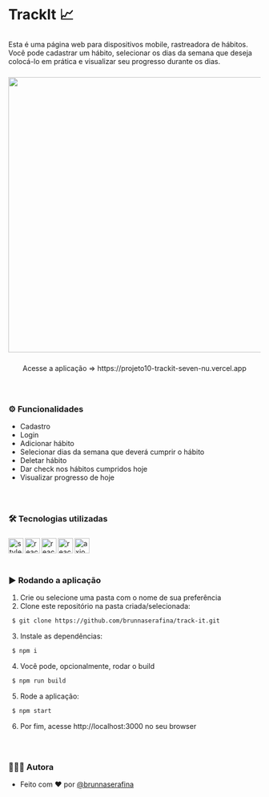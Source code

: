 <h1 align="left">TrackIt 📈</h1>

###

<p align="left">Esta é uma página web para dispositivos mobile, rastreadora de hábitos. Você pode cadastrar um hábito, selecionar os dias da semana que deseja colocá-lo em prática e visualizar seu progresso durante os dias.</p>

###

<div align="center"> 

<img height="550" src="https://user-images.githubusercontent.com/106851605/215271833-8eb725f3-43d6-4210-ae19-8af2f5ae0388.gif" />

</div> 

###

<p align="center">Acesse a aplicação => https://projeto10-trackit-seven-nu.vercel.app</p>


###

<br clear="both">

### ⚙️ Funcionalidades

- Cadastro
- Login
- Adicionar hábito
- Selecionar dias da semana que deverá cumprir o hábito
- Deletar hábito
- Dar check nos hábitos cumpridos hoje
- Visualizar progresso de hoje


###

<br />

### 🛠️ Tecnologias utilizadas

###
  <img align="left" alt="styled-components" height="30px" src="https://img.shields.io/badge/styled--components-DB7093?style=for-the-badge&logo=styled-components&logoColor=white" />
  <img align="left" alt="react" height="30px" src="https://img.shields.io/badge/react-%2320232a.svg?style=for-the-badge&logo=react&logoColor=%2361DAFB" />
   <img align="left" alt="react-router" height="30px" src="https://img.shields.io/badge/React_Router-CA4245?style=for-the-badge&logo=react-router&logoColor=white" />
   <img align="left" alt="react-router" height="30px" src="https://camo.githubusercontent.com/76fbcc2b8eda3d26d881c9719074ec0af04410fdc2fb02438ffb72535046fb6b/68747470733a2f2f696d672e736869656c64732e696f2f62616467652f72656163742d6170702532302d2532333230323332612e7376673f267374796c653d666f722d7468652d626164676526636f6c6f723d363064646639266c6f676f3d7265616374266c6f676f436f6c6f723d253233363144414642" />
   <img align="left" alt="axios" height="30px" src="https://camo.githubusercontent.com/02621d023c99135970b1abbfe932b6a6a0b2e42aaebedae5f8299fd88d9ce029/68747470733a2f2f696d672e736869656c64732e696f2f62616467652f6178696f732532302d2532333230323332612e7376673f267374796c653d666f722d7468652d626164676526636f6c6f723d696e666f726d6174696f6e616c" />

###

<br />
<br />
<br />

### ▶️ Rodando a aplicação

1. Crie ou selecione uma pasta com o nome de sua preferência
2. Clone este repositório na pasta criada/selecionada:

```bash
 $ git clone https://github.com/brunnaserafina/track-it.git
```

3. Instale as dependências:
```bash
 $ npm i
```
4. Você pode, opcionalmente, rodar o build 
```bash
 $ npm run build
```
5. Rode a aplicação:
```bash
 $ npm start
```
6. Por fim, acesse http://localhost:3000 no seu browser 
###
<br />

### 🙇🏻‍♀️ Autora

- Feito com ❤️ por [@brunnaserafina](https://www.github.com/brunnaserafina)
